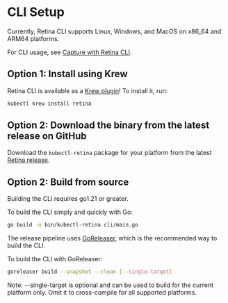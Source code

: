# CLI Setup

Currently, Retina CLI supports Linux, Windows, and MacOS on x86_64 and ARM64 platforms.

For CLI usage, see [Capture with Retina CLI](../captures/cli.md).

## Option 1: Install using Krew

Retina CLI is available as a [Krew plugin](https://krew.sigs.k8s.io/)! To install it, run:

```bash
kubectl krew install retina
```

## Option 2: Download the binary from the latest release on GitHub

Download the `kubectl-retina` package for your platform from the latest [Retina release](https://github.com/microsoft/retina/releases/latest).

## Option 2: Build from source

Building the CLI requires go1.21 or greater.

To build the CLI simply and quickly with Go:

```bash
go build -o bin/kubectl-retina cli/main.go
```

The release pipeline uses [GoReleaser](https://goreleaser.com/), which is the recommended way to build the CLI.

To build the CLI with GoReleaser:

```bash
goreleaser build --snapshot --clean [--single-target]
```

Note: --single-target is optional and can be used to build for the current platform only. Omit it to cross-compile for all supported platforms.
